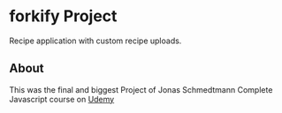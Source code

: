 # forkify Project

Recipe application with custom recipe uploads.

## About

This was the final and biggest Project of Jonas Schmedtmann Complete Javascript course on <a href="https://www.udemy.com/course/the-complete-javascript-course/">Udemy</a>
